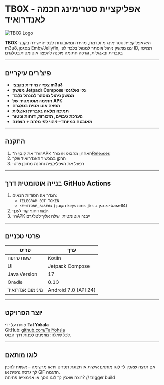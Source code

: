 # TBOX - אפליקציית סטרימינג חכמה לאנדרואיד

![TBOX Logo](https://raw.githubusercontent.com/your_username/TBOX/main/app/src/main/res/mipmap-xxxhdpi/ic_launcher.png)

**TBOX** היא אפליקציית סטרימינג מתקדמת, מהירה ומאובטחת לצפייה ישירה בקבצי m3u8, בסגנון Emby/Jellyfin, עם ממשק ניהול מוסתר למנהל בלבד לפי ID, תמיכה בעברית ובאנגלית, וגרסה חתומה מוכנה להפצה אוטומטית בטלגרם.

---

## פיצ'רים עיקריים

- **צפייה מיידית בקבצי m3u8**
- **ממשק Jetpack Compose נקי ואלגנטי**
- **ממשק ניהול מוסתר למנהל בלבד**
- **חתימה אוטומטית של APK**
- **הפצה אוטומטית בטלגרם**
- **תמיכה מלאה בעברית ואנגלית**
- **מערכת גיבויים, תזכורות, דוחות וניטור**
- **מאובטח במיוחד – זיהוי לפי מזהה + הצפנה**

---

## התקנה

1. הורד את קובץ ה־APK האחרון מהבוט או מה־[Releases](https://github.com/TalYohala/TBOX/releases)
2. התקן במכשיר האנדרואיד שלך
3. הפעל את האפליקציה ותהנה מתוכן פרטי

---

## בנייה אוטומטית דרך GitHub Actions

1. הגדר את הסודות הבאים:
   - `TELEGRAM_BOT_TOKEN`
   - `KEYSTORE_BASE64` (הקובץ `keystore.jks` מוצפן ב-base64)
2. דחוף קוד לענף `main`
3. ה־APK ייבנה אוטומטית וישלח אליך לטלגרם

---

## פרטי טכניים

| פריט | ערך |
|------|-----|
| שפת פיתוח | Kotlin |
| UI | Jetpack Compose |
| Java Version | 17 |
| Gradle | 8.13 |
| מינימום אנדרואיד | Android 7.0 (API 24) |

---

## יוצר הפרויקט

פותח על ידי **Tal Yohala**  
GitHub: [github.com/TalYohala](https://github.com/TalYohala)  
לכל שאלה: מוזמנים לפנות דרך הבוט.

---

## לוגו מותאם

אם תרצה שאכין לך לוגו מותאם אישית או תצוגת תפריט וידאו מרשימה – אשמח להכין לך גרסה גרפית או GIF הדגמה.  
רוצה שאכין לך לוגו נוסף או אנימציית פתיחה?
// trigger build
